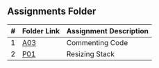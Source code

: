 ##  Assignments Folder

|   #   | Folder Link | Assignment Description |
| :---: | ----------- | ---------------------- |
|   1    |[A03](A03)  |   Commenting Code      |
|   2    |[P01](P01)  |    Resizing Stack      |
